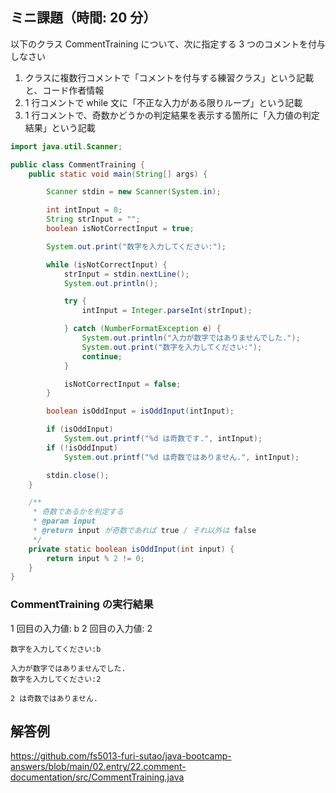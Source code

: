## ミニ課題（時間: 20 分）

以下のクラス CommentTraining について、次に指定する 3 つのコメントを付与しなさい

1. クラスに複数行コメントで「コメントを付与する練習クラス」という記載と、コード作者情報
2. 1 行コメントで while 文に「不正な入力がある限りループ」という記載
3. 1 行コメントで、奇数かどうかの判定結果を表示する箇所に「入力値の判定結果」という記載

```java title=src/CommentTraining.java
import java.util.Scanner;

public class CommentTraining {
    public static void main(String[] args) {

        Scanner stdin = new Scanner(System.in);

        int intInput = 0;
        String strInput = "";
        boolean isNotCorrectInput = true;

        System.out.print("数字を入力してください:");

        while (isNotCorrectInput) {
            strInput = stdin.nextLine();
            System.out.println();

            try {
                intInput = Integer.parseInt(strInput);

            } catch (NumberFormatException e) {
                System.out.println("入力が数字ではありませんでした.");
                System.out.print("数字を入力してください:");
                continue;
            }

            isNotCorrectInput = false;
        }

        boolean isOddInput = isOddInput(intInput);

        if (isOddInput)
            System.out.printf("%d は奇数です.", intInput);
        if (!isOddInput)
            System.out.printf("%d は奇数ではありません.", intInput);

        stdin.close();
    }

    /**
     * 奇数であるかを判定する
     * @param input
     * @return input が奇数であれば true / それ以外は false
     */
    private static boolean isOddInput(int input) {
        return input % 2 != 0;
    }
}
```

### CommentTraining の実行結果

1 回目の入力値: b
2 回目の入力値: 2

```
数字を入力してください:b

入力が数字ではありませんでした.
数字を入力してください:2

2 は奇数ではありません.
```

## 解答例

https://github.com/fs5013-furi-sutao/java-bootcamp-answers/blob/main/02.entry/22.comment-documentation/src/CommentTraining.java
